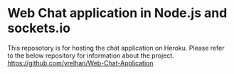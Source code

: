 # Web Chat application in Node.js and sockets.io

This reposotory is for hosting the chat application on Heroku. Please refer to the below repository for information about the project. 
https://github.com/yrelhan/Web-Chat-Application
